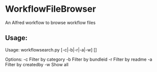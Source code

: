 # WorkflowFileBrowser
An Alfred workflow to browse workflow files
## Usage:
Usage:
    workflowsearch.py <query> [-c|-b|-r|-a|-w] [<keyword>]

Options:
    -c    Filter by category
    -b    Filter by bundleid
    -r    Filter by readme
    -a    Filter by createdby
    -w    Show all
